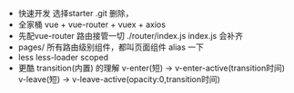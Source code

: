 - 快速开发
  选择starter
  .git  删除， 
- 全家桶
  vue  +  vue-router  +  vuex  +  axios
- 先配vue-router 路由接管一切
  ./router/index.js   index.js   会补齐
- pages/
  所有路由级别组件，都叫页面组件
  alias 一下
- less less-loader
  scoped
- 更酷
  transition(内置) 的理解
  v-enter(短)     ->    v-enter-active(transition时间)  
  v-leave(短)     ->    v-leave-active(opacity:0,transition时间) 